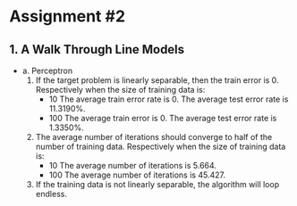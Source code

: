 # Assignment #2
## 1. A Walk Through Line Models
- a. Perceptron
    1. If the target problem is linearly separable, then the train error is 0.
    Respectively when the size of training data is:
        - 10
            The average train error rate is 0. The average test error rate is 11.3190%. 
        - 100
            The average train error is 0. The average test error rate is 1.3350%.
    1. The average number of iterations should converge to half of the number of training data. Respectively when the size of training data is:
        - 10
            The average number of iterations is 5.664.
        - 100
            The average number of iterations is 45.427.
    1. If the training data is not linearly separable, the algorithm will loop endless.